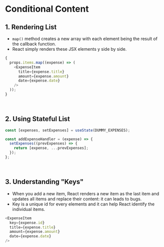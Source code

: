 # Conditional Content

## 1. Rendering List

- `map()` method creates a new array with each element being the result of the callback function.
- React simply renders these JSX elements y side by side.

```javascript
{
  props.items.map((expense) => (
    <ExpenseItem
      title={expense.title}
      amount={expense.amount}
      date={expense.date}
    />
  ));
}
```

<br>

## 2. Using Stateful List

```javascript
const [expenses, setExpenses] = useState(DUMMY_EXPENSES);

const addExpenseHandler = (expense) => {
  setExpenses((prevExpenses) => {
    return [expense, ...prevExpenses];
  });
};
```

<br>

## 3. Understanding "Keys"

- When you add a new item, React renders a new item as the last item and updates all items and replace their content: it can leads to bugs.
- Key is a unique id for every elements and it can help React identify the individual items.

```javascript
<ExpenseItem
  key={expense.id}
  title={expense.title}
  amount={expense.amount}
  date={expense.date}
/>
```
